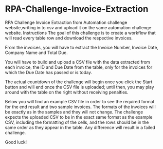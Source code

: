 # RPA-Challenge-Invoice-Extraction
RPA Challenge Invoice Extraction from Automation challenge website,writing in to csv and upload it on the same automation challenge website.
Instructions
The goal of this challenge is to create a workflow that will read every table row and download the respective invoices.

From the invoices, you will have to extract the Invoice Number, Invoice Date, Company Name and Total Due.

You will have to build and upload a CSV file with the data extracted from each invoice, the ID and Due Date from the table, only for the invoices for which the Due Date has passed or is today.

The actual countdown of the challenge will begin once you click the Start button and will end once the CSV file is uploaded; until then, you may play around with the table on the right without receiving penalties.

Below you will find an example CSV file in order to see the required format for the end result and two sample invoices. The formats of the invoices will be exactly as in the samples and they will not change. The challenge expects the uploaded CSV to be in the exact same format as the example CSV, including the formatting of the cells, and the rows should be in the same order as they appear in the table. Any difference will result in a failed challenge.

Good luck!

